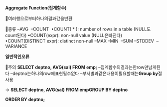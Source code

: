 **Aggregate Function(집계함수)**

여러행으로부터하나의결과값을반환

종류
–AVG 
–COUNT 
	•COUNT( * ): number of rows in a table (NULL도count된다)
	•COUNT(expr): non-null value (NULL은빠진다)
	•COUNT(DISTINCT expr): distinct non-null
–MAX
–MIN  
–SUM
–STDDEV 
–VARIANCE

**일반적인오류**

주의
**SELECT deptno, AVG(sal) FROM emp;**
–집계함수의결과는한row만남게된다
–deptno는하나의row에표현될수없다
–부서별과같은내용이필요할때는**Group by**절사용

->
**SELECT deptno, AVG(sal) FROM empGROUP BY deptno**

**ORDER BY deptno;**

